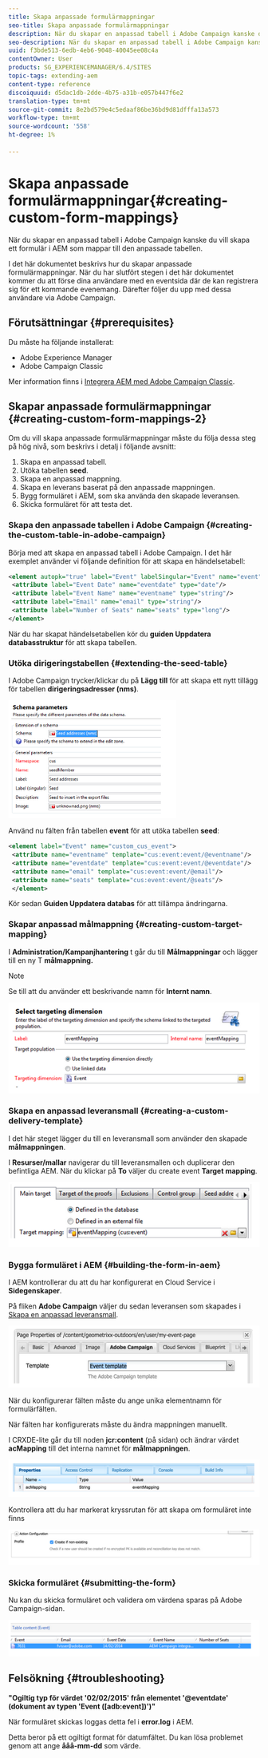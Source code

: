```yaml
---
title: Skapa anpassade formulärmappningar
seo-title: Skapa anpassade formulärmappningar
description: När du skapar en anpassad tabell i Adobe Campaign kanske du vill skapa ett formulär i AEM som mappar till den anpassade tabellen
seo-description: När du skapar en anpassad tabell i Adobe Campaign kanske du vill skapa ett formulär i AEM som mappar till den anpassade tabellen
uuid: f3bde513-6edb-4eb6-9048-40045ee08c4a
contentOwner: User
products: SG_EXPERIENCEMANAGER/6.4/SITES
topic-tags: extending-aem
content-type: reference
discoiquuid: d5dac1db-2dde-4b75-a31b-e057b447f6e2
translation-type: tm+mt
source-git-commit: 8e2bd579e4c5edaaf86be36bd9d81dfffa13a573
workflow-type: tm+mt
source-wordcount: '558'
ht-degree: 1%

---
```



# Skapa anpassade formulärmappningar{#creating-custom-form-mappings}

När du skapar en anpassad tabell i Adobe Campaign kanske du vill skapa ett formulär i AEM som mappar till den anpassade tabellen.

I det här dokumentet beskrivs hur du skapar anpassade formulärmappningar. När du har slutfört stegen i det här dokumentet kommer du att förse dina användare med en eventsida där de kan registrera sig för ett kommande evenemang. Därefter följer du upp med dessa användare via Adobe Campaign.

## Förutsättningar {#prerequisites}

Du måste ha följande installerat:

* Adobe Experience Manager
* Adobe Campaign Classic

Mer information finns i [Integrera AEM med Adobe Campaign Classic](/help/sites-administering/campaignonpremise.md).

## Skapar anpassade formulärmappningar {#creating-custom-form-mappings-2}

Om du vill skapa anpassade formulärmappningar måste du följa dessa steg på hög nivå, som beskrivs i detalj i följande avsnitt:

1. Skapa en anpassad tabell.
1. Utöka tabellen **seed**.
1. Skapa en anpassad mappning.
1. Skapa en leverans baserat på den anpassade mappningen.
1. Bygg formuläret i AEM, som ska använda den skapade leveransen.
1. Skicka formuläret för att testa det.

### Skapa den anpassade tabellen i Adobe Campaign {#creating-the-custom-table-in-adobe-campaign}

Börja med att skapa en anpassad tabell i Adobe Campaign. I det här exemplet använder vi följande definition för att skapa en händelsetabell:

```xml
<element autopk="true" label="Event" labelSingular="Event" name="event">
 <attribute label="Event Date" name="eventdate" type="date"/>
 <attribute label="Event Name" name="eventname" type="string"/>
 <attribute label="Email" name="email" type="string"/>
 <attribute label="Number of Seats" name="seats" type="long"/>
</element>
```

När du har skapat händelsetabellen kör du **guiden Uppdatera databasstruktur** för att skapa tabellen.

### Utöka dirigeringstabellen {#extending-the-seed-table}

I Adobe Campaign trycker/klickar du på **Lägg till** för att skapa ett nytt tillägg för tabellen **dirigeringsadresser (nms)**.

![chlimage_1-194](assets/chlimage_1-194.png)

Använd nu fälten från tabellen **event** för att utöka tabellen **seed**:

```xml
<element label="Event" name="custom_cus_event">
 <attribute name="eventname" template="cus:event:event/@eventname"/>
 <attribute name="eventdate" template="cus:event:event/@eventdate"/>
 <attribute name="email" template="cus:event:event/@email"/>
 <attribute name="seats" template="cus:event:event/@seats"/>
 </element>
```

Kör sedan **Guiden Uppdatera databas** för att tillämpa ändringarna.

### Skapar anpassad målmappning {#creating-custom-target-mapping}

I **Administration/Kampanjhantering** t går du till **Målmappningar** och lägger till en ny T **målmappning.**

>[!NOTE]
>
>Se till att du använder ett beskrivande namn för **Internt namn**.

![chlimage_1-195](assets/chlimage_1-195.png)

### Skapa en anpassad leveransmall {#creating-a-custom-delivery-template}

I det här steget lägger du till en leveransmall som använder den skapade **målmappningen**.

I **Resurser/mallar** navigerar du till leveransmallen och duplicerar den befintliga AEM. När du klickar på **To** väljer du create event **Target mapping**.

![chlimage_1-196](assets/chlimage_1-196.png)

### Bygga formuläret i AEM {#building-the-form-in-aem}

I AEM kontrollerar du att du har konfigurerat en Cloud Service i **Sidegenskaper**.

På fliken **Adobe Campaign** väljer du sedan leveransen som skapades i [Skapa en anpassad leveransmall](#creating-a-custom-delivery-template).

![chlimage_1-197](assets/chlimage_1-197.png)

När du konfigurerar fälten måste du ange unika elementnamn för formulärfälten.

När fälten har konfigurerats måste du ändra mappningen manuellt.

I CRXDE-lite går du till noden **jcr:content** (på sidan) och ändrar värdet **acMapping** till det interna namnet för **målmappningen**.

![chlimage_1-198](assets/chlimage_1-198.png)

Kontrollera att du har markerat kryssrutan för att skapa om formuläret inte finns

![chlimage_1-199](assets/chlimage_1-199.png)

### Skicka formuläret {#submitting-the-form}

Nu kan du skicka formuläret och validera om värdena sparas på Adobe Campaign-sidan.

![chlimage_1-200](assets/chlimage_1-200.png)

## Felsökning {#troubleshooting}

**&quot;Ogiltig typ för värdet &#39;02/02/2015&#39; från elementet &#39;@eventdate&#39; (dokument av typen &#39;Event ([adb:event])&#39;)&quot;**

När formuläret skickas loggas detta fel i **error.log** i AEM.

Detta beror på ett ogiltigt format för datumfältet. Du kan lösa problemet genom att ange **ååå-mm-dd** som värde.

